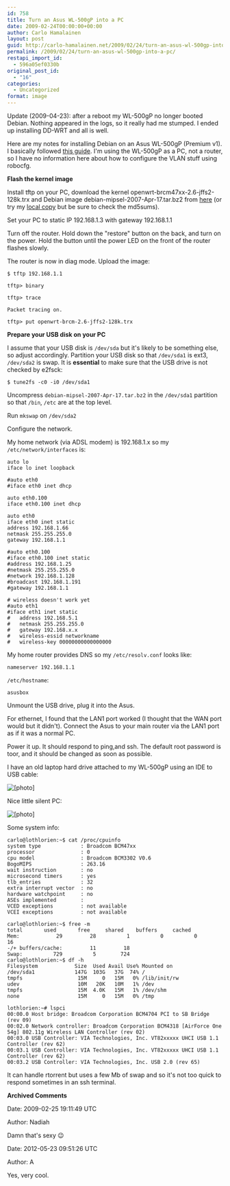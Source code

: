 ```yaml
---
id: 758
title: Turn an Asus WL-500gP into a PC
date: 2009-02-24T00:00:00+00:00
author: Carlo Hamalainen
layout: post
guid: http://carlo-hamalainen.net/2009/02/24/turn-an-asus-wl-500gp-into-a-pc/
permalink: /2009/02/24/turn-an-asus-wl-500gp-into-a-pc/
restapi_import_id:
  - 596a05ef0330b
original_post_id:
  - "16"
categories:
  - Uncategorized
format: image
---
```

Update (2009-04-23): after a reboot my WL-500gP no longer booted Debian. Nothing appeared in the logs, so it really had me stumped. I ended up installing DD-WRT and all is well.

Here are my notes for installing Debian on an Asus WL-500gP (Premium v1). I basically followed [this guide](http://wpkg.org/Running_Debian_on_ASUS_WL-500G_deluxe). I'm using the WL-500gP as a PC, not a router, so I have no information here about how to configure the VLAN stuff using robocfg.

**Flash the kernel image**

Install tftp on your PC, download the kernel openwrt-brcm47xx-2.6-jffs2-128k.trx and Debian image debian-mipsel-2007-Apr-17.tar.bz2 from [here](http://wpkg.org/Running_Debian_on_ASUS_WL-500G_deluxe:Downloads) (or try my [local copy](http://carlo-hamalainen.net/debian-asus-WL-500gP/) but be sure to check the md5sums).

Set your PC to static IP 192.168.1.3 with gateway 192.168.1.1

Turn off the router. Hold down the "restore" button on the back, and turn on the power. Hold the button until the power LED on the front of the router flashes slowly.

The router is now in diag mode. Upload the image:

    $ tftp 192.168.1.1

    tftp> binary

    tftp> trace

    Packet tracing on.

    tftp> put openwrt-brcm-2.6-jffs2-128k.trx

**Prepare your USB disk on your PC**

I assume that your USB disk is ``/dev/sda`` but it's likely to be something else, so adjust accordingly. Partition your USB disk so that ``/dev/sda1`` is ext3, ``/dev/sda2`` is swap. It is **essential** to make sure that the USB drive is not checked by e2fsck:

    $ tune2fs -c0 -i0 /dev/sda1

Uncompress ``debian-mipsel-2007-Apr-17.tar.bz2`` in the ``/dev/sda1`` partition so that ``/bin``, ``/etc`` are at the top level.

Run ``mkswap`` on ``/dev/sda2``

Configure the network.

My home network (via ADSL modem) is 192.168.1.x so my ``/etc/network/interfaces`` is:

    auto lo
    iface lo inet loopback

    #auto eth0
    #iface eth0 inet dhcp

    auto eth0.100
    iface eth0.100 inet dhcp

    auto eth0
    iface eth0 inet static
    address 192.168.1.66
    netmask 255.255.255.0
    gateway 192.168.1.1

    #auto eth0.100
    #iface eth0.100 inet static
    #address 192.168.1.25
    #netmask 255.255.255.0
    #network 192.168.1.128
    #broadcast 192.168.1.191
    #gateway 192.168.1.1

    # wireless doesn't work yet
    #auto eth1
    #iface eth1 inet static
    #   address 192.168.5.1
    #   netmask 255.255.255.0
    #   gateway 192.168.x.x
    #   wireless-essid networkname
    #   wireless-key 00000000000000000

My home router provides DNS so my ``/etc/resolv.conf`` looks like:

    nameserver 192.168.1.1

``/etc/hostname``:

    asusbox

Unmount the USB drive, plug it into the Asus.

For ethernet, I found that the LAN1 port worked (I thought that the WAN port would but it didn't). Connect the Asus to your main router via the LAN1 port as if it was a normal PC.

Power it up. It should respond to ping,and ssh. The default root password is toor, and it should be changed as soon as possible.

I have an old laptop hard drive attached to my WL-500gP using an IDE to USB cable:

<img src="https://s3.amazonaws.com/carlo-hamalainen.net/oldblog/blogdata/medium/2009-02-21%2B%2B19-55-48.jpg?w=1100&ssl=1" border="0" alt="[photo]" data-recalc-dims="1" /> </img>

Nice little silent PC:

<img src="https://s3.amazonaws.com/carlo-hamalainen.net/oldblog/blogdata/medium/2009-02-21%2B%2B19-56-26.jpg?w=1100&ssl=1" border="0" alt="[photo]" data-recalc-dims="1" /> </img>

Some system info:

    carlo@lothlorien:~$ cat /proc/cpuinfo
    system type             : Broadcom BCM47xx
    processor               : 0
    cpu model               : Broadcom BCM3302 V0.6
    BogoMIPS                : 263.16
    wait instruction        : no
    microsecond timers      : yes
    tlb_entries             : 32
    extra interrupt vector  : no
    hardware watchpoint     : no
    ASEs implemented        :
    VCED exceptions         : not available
    VCEI exceptions         : not available

    carlo@lothlorien:~$ free -m
    total       used       free     shared    buffers     cached
    Mem:            29         28          1          0          0         16
    -/+ buffers/cache:         11         18
    Swap:          729          5        724
    carlo@lothlorien:~$ df -h
    Filesystem            Size  Used Avail Use% Mounted on
    /dev/sda1             147G  103G   37G  74% /
    tmpfs                  15M     0   15M   0% /lib/init/rw
    udev                   10M   20K   10M   1% /dev
    tmpfs                  15M  4.0K   15M   1% /dev/shm
    none                   15M     0   15M   0% /tmp

    lothlorien:~# lspci
    00:00.0 Host bridge: Broadcom Corporation BCM4704 PCI to SB Bridge (rev 09)
    00:02.0 Network controller: Broadcom Corporation BCM4318 [AirForce One 54g] 802.11g Wireless LAN Controller (rev 02)
    00:03.0 USB Controller: VIA Technologies, Inc. VT82xxxxx UHCI USB 1.1 Controller (rev 62)
    00:03.1 USB Controller: VIA Technologies, Inc. VT82xxxxx UHCI USB 1.1 Controller (rev 62)
    00:03.2 USB Controller: VIA Technologies, Inc. USB 2.0 (rev 65)

It can handle rtorrent but uses a few Mb of swap and so it's not too quick to respond sometimes in an ssh terminal.

**Archived Comments**

Date: 2009-02-25 19:11:49 UTC

Author: Nadiah

Damn that's sexy 😉

Date: 2012-05-23 09:51:26 UTC

Author: A

Yes, very cool.
